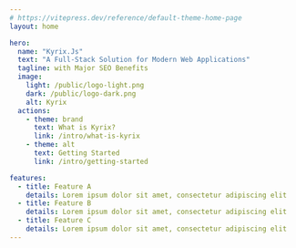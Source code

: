 ```yaml
---
# https://vitepress.dev/reference/default-theme-home-page
layout: home

hero:
  name: "Kyrix.Js"
  text: "A Full-Stack Solution for Modern Web Applications"
  tagline: with Major SEO Benefits
  image:
    light: /public/logo-light.png
    dark: /public/logo-dark.png
    alt: Kyrix
  actions:
    - theme: brand
      text: What is Kyrix?
      link: /intro/what-is-kyrix
    - theme: alt
      text: Getting Started
      link: /intro/getting-started

features:
  - title: Feature A
    details: Lorem ipsum dolor sit amet, consectetur adipiscing elit
  - title: Feature B
    details: Lorem ipsum dolor sit amet, consectetur adipiscing elit
  - title: Feature C
    details: Lorem ipsum dolor sit amet, consectetur adipiscing elit
---
```


